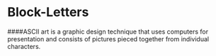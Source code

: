 # Block-Letters

####ASCII art is a graphic design technique that uses computers for presentation and consists of pictures pieced together from individual characters.
